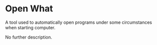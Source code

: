 # Open What
A tool used to automatically open programs under some circumstances when starting computer.

No further description.